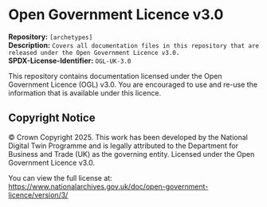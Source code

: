 # Open Government Licence v3.0 

**Repository:** `[archetypes]`  
**Description:** `Covers all documentation files in this repository that are released under the Open Government Licence v3.0.`  
**SPDX-License-Identifier:** `OGL-UK-3.0`  

This repository contains documentation licensed under the Open Government Licence (OGL) v3.0. 
You are encouraged to use and re-use the information that is available under this licence. 

## Copyright Notice 

© Crown Copyright 2025. This work has been developed by the National Digital Twin Programme and is legally attributed to the Department for Business and Trade (UK) as the governing entity. 
Licensed under the Open Government Licence v3.0. 

You can view the full license at: 
https://www.nationalarchives.gov.uk/doc/open-government-licence/version/3/